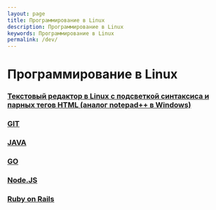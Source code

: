```yaml
---
layout: page
title: Программирование в Linux
description: Программирование в Linux
keywords: Программирование в Linux
permalink: /dev/
---
```


# Программирование в Linux

### [Текстовый редактор в Linux с подсветкой синтаксиса и парных тегов HTML (аналог notepad++ в Windows)](/desktop/linux/code/editors/)

### [GIT](/dev/git/)

### [JAVA](//javadev.org/devtools/jdk/install/)

### [GO](/dev/go/)

### [Node.JS](/dev/nodejs/)

### [Ruby on Rails](/dev/ruby-on-rails/)
